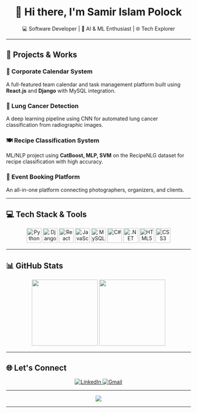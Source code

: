 <h1 align="center">👋 Hi there, I'm Samir Islam Polock</h1>
<p align="center">
  💻 Software Developer | 🔬 AI & ML Enthusiast | 🌐 Tech Explorer
</p>

---

## 🚀 Projects & Works

### 📆 Corporate Calendar System
A full-featured team calendar and task management platform built using **React.js** and **Django** with MySQL integration.

### 🧠 Lung Cancer Detection
A deep learning pipeline using CNN for automated lung cancer classification from radiographic images.

### 🍽 Recipe Classification System
ML/NLP project using **CatBoost, MLP, SVM** on the RecipeNLG dataset for recipe classification with high accuracy.

### 📸 Event Booking Platform
An all-in-one platform connecting photographers, organizers, and clients.

---

## 💻 Tech Stack & Tools

<p align="center">
  <img src="https://cdn.jsdelivr.net/gh/devicons/devicon/icons/python/python-original.svg" title="Python" alt="Python" width="40" height="40"/>
  <img src="https://cdn.jsdelivr.net/gh/devicons/devicon/icons/django/django-plain.svg" title="Django" alt="Django" width="40" height="40"/>
  <img src="https://cdn.jsdelivr.net/gh/devicons/devicon/icons/react/react-original.svg" title="React" alt="React" width="40" height="40"/>
  <img src="https://cdn.jsdelivr.net/gh/devicons/devicon/icons/javascript/javascript-original.svg" title="JavaScript" alt="JavaScript" width="40" height="40"/>
  <img src="https://cdn.jsdelivr.net/gh/devicons/devicon/icons/mysql/mysql-original.svg" title="MySQL" alt="MySQL" width="40" height="40"/>
  <img src="https://cdn.jsdelivr.net/gh/devicons/devicon/icons/csharp/csharp-original.svg" title="C#" alt="C#" width="40" height="40"/>
  <img src="https://cdn.jsdelivr.net/gh/devicons/devicon/icons/dot-net/dot-net-plain.svg" title=".NET" alt=".NET" width="40" height="40"/>
  <img src="https://cdn.jsdelivr.net/gh/devicons/devicon/icons/html5/html5-original.svg" title="HTML5" alt="HTML5" width="40" height="40"/>
  <img src="https://cdn.jsdelivr.net/gh/devicons/devicon/icons/css3/css3-original.svg" title="CSS3" alt="CSS3" width="40" height="40"/>
</p>

---

## 📊 GitHub Stats

<p align="center">
  <img src="https://github-readme-stats.vercel.app/api?username=samirislampolock&show_icons=true&theme=tokyonight" height="180px"/>
  <img src="https://github-readme-stats.vercel.app/api/top-langs/?username=samirislampolock&layout=compact&theme=tokyonight" height="180px"/>
</p>

---

## 🌐 Let's Connect

<p align="center">
  <a href="https://www.linkedin.com/in/samir-islam-polock-5a304a238" target="_blank">
    <img src="https://img.shields.io/badge/LinkedIn-blue?style=for-the-badge&logo=linkedin" alt="LinkedIn"/>
  </a>
  <a href="mailto:samirislampolock18@gmail.com">
    <img src="https://img.shields.io/badge/Gmail-D14836?style=for-the-badge&logo=gmail&logoColor=white" alt="Gmail"/>
  </a>
</p>

---

<p align="center">
  <img src="https://capsule-render.vercel.app/api?type=waving&color=gradient&height=100&section=footer"/>
</p>

---

